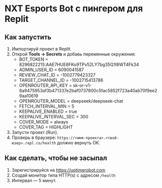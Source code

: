 # NXT Esports Bot с пингером для Replit

## Как запустить
1. Импортируй проект в Replit.
2. Открой **Tools → Secrets** и добавь переменные окружения:
   - BOT_TOKEN = 8296822215:AAE7HUE8FKo9TPv52LY7bg35Q1I8WT4Fk34
   - ADMIN_USER_ID = 6090041587
   - REVIEW_CHAT_ID = -1002779423327
   - TARGET_CHANNEL_ID = -1002715413786
   - OPENROUTER_API_KEY = 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
   - OPENROUTER_MODEL = deepseek/deepseek-chat
   - FETCH_INTERVAL_MIN = 5
   - KEEPALIVE_ENABLED = true
   - KEEPALIVE_INTERVAL_SEC = 300
   - COVER_MODE = always
   - COVER_TAG = HIGHLIGHT
3. Запусти проект (Run).
4. Проверь в браузере: `https://<имя-проекта>.<твой-юзер>.repl.co/health` должно вернуть OK.

## Как сделать, чтобы не засыпал
1. Зарегистрируйся на https://uptimerobot.com
2. Создай монитор типа HTTP(s) с адресом `/health`
3. Интервал — 5 минут.

